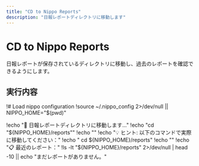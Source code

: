 ```yaml
---
title: "CD to Nippo Reports"
description: "日報レポートディレクトリに移動します"
---
```


# CD to Nippo Reports

日報レポートが保存されているディレクトリに移動し、過去のレポートを確認できるようにします。

## 実行内容

!# Load nippo configuration
!source ~/.nippo_config 2>/dev/null || NIPPO_HOME="$(pwd)"

!echo "📂 日報レポートディレクトリに移動します..."
!echo "cd \"${NIPPO_HOME}/reports\""
!echo ""
!echo "💡 ヒント: 以下のコマンドで実際に移動してください："
!echo "   cd ${NIPPO_HOME}/reports"
!echo ""
!echo "📋 最近のレポート："
!ls -lt "${NIPPO_HOME}/reports" 2>/dev/null | head -10 || echo "まだレポートがありません。"
